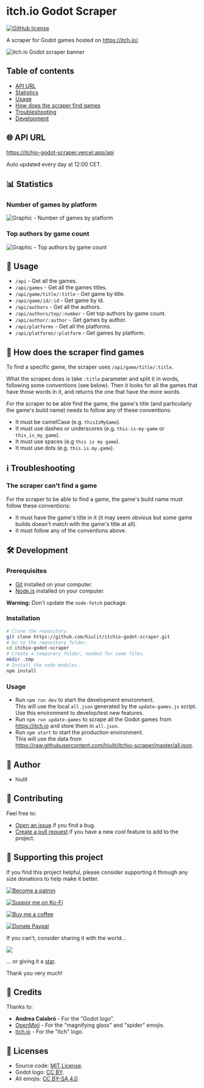 # itch.io Godot Scraper

[![GitHub license](https://img.shields.io/github/license/hiulit/itchio-godot-scraper?style=flat-square)](https://github.com/hiulit/itchio-godot-scraper/blob/master/LICENSE)

A scraper for Godot games hosted on https://itch.io/.

![itch.io Godot scraper banner](itchio-godot-scraper-banner.jpg)

## Table of contents

- [API URL](#-api-url)
- [Statistics](#-statistics)
- [Usage](#-usage)
- [How does the scraper find games](#-how-does-the-scraper-find-games)
- [Troubleshooting](#ℹ%EF%B8%8F-troubleshooting)
- [Development](#%EF%B8%8F-development)

## 🌐 API URL

https://itchio-godot-scraper.vercel.app/api

Auto updated every day at 12:00 CET.

## 📊 Statistics

### Number of games by platform

![Graphic - Number of games by platform](graphs/images/games-by-platform.jpg)

### Top authors by game count

![Graphic - Top authors by game count](graphs/images/top-authors-by-game-count.jpg)

## 🚀 Usage

- `/api` - Get all the games.
- `/api/games` - Get all the games titles.
- `/api/game/title/:title` - Get game by title.
- `/api/game/id/:id` - Get game by id.
- `/api/authors` - Get all the authors.
- `/api/authors/top/:number` - Get top authors by game count.
- `/api/author/:author` - Get games by author.
- `/api/platforms` - Get all the platforms.
- `/api/platforms/:platform` - Get games by platform.

## 🤔 How does the scraper find games

To find a specific game, the scraper uses `/api/game/title/:title`.

What the scrapes does is take `:title` parameter and split it in words, following some conventions (see below). Then it looks for all the games that have those words in it, and returns the one that have the more words.

For the scraper to be able find the game, the game's title (and particularly the game's build name) needs to follow any of these conventions:

- It must be camelCase (e.g. `thisIsMyGame`).
- It must use dashes or underscores (e.g. `this-is-my-game` or `this_is_my_game`).
- It must use spaces (e.g `this is my game`).
- It must use dots (e.g. `this.is.my.game`).

## ℹ️ Troubleshooting

### The scraper can't find a game

For the scraper to be able to find a game, the game's build name must follow these conventions:

- It must have the game's title in it (it may seem obvious but some game builds doesn't match with the game's title at all).
- It must follow any of the conventions above.

## 🛠️ Development

### Prerequisites

* [Git](https://git-scm.com/) installed on your computer.
* [Node.js](https://nodejs.org/en/) installed on your computer.

**Warning:** Don't update the `node-fetch` package.

### Installation

```bash
# Clone the repository.
git clone https://github.com/hiulit/itchio-godot-scraper.git
# Go to the repository folder.
cd itchio-godot-scraper
# Create a temporary folder, needed for some files.
mkdir .tmp
# Install the node modules.
npm install
```

### Usage

* Run `npm run dev` to start the development environment.  
This will use the local `all.json` generated by the `update-games.js` script.  
Use this environment to develop/test new features.
* Run `npm run update-games` to scrape all the Godot games from https://itch.io and store them in `all.json`.
* Run `npm start` to start the production environment.  
This will use the data from https://raw.githubusercontent.com/hiulit/itchio-scraper/master/all.json.

## 👤 Author

- hiulit

## 🤝 Contributing

Feel free to:

- [Open an issue](https://github.com/hiulit/itchio-godot-scraper/issues) if you find a bug.
- [Create a pull request](https://github.com/hiulit/itchio-godot-scraper/pulls) if you have a new cool feature to add to the project.

## 🙌 Supporting this project

If you find this project helpful, please consider supporting it through any size donations to help make it better.

[![Become a patron](https://img.shields.io/badge/Become_a_patron-ff424d?logo=Patreon&style=for-the-badge&logoColor=white)](https://www.patreon.com/hiulit)

[![Suppor me on Ko-Fi](https://img.shields.io/badge/Support_me_on_Ko--fi-F16061?logo=Ko-fi&style=for-the-badge&logoColor=white)](https://ko-fi.com/F2F7136ND)

[![Buy me a coffee](https://img.shields.io/badge/Buy_me_a_coffee-FFDD00?logo=buy-me-a-coffee&style=for-the-badge&logoColor=black)](https://www.buymeacoffee.com/hiulit)

[![Donate Paypal](https://img.shields.io/badge/PayPal-00457C?logo=PayPal&style=for-the-badge&label=Donate)](https://www.paypal.com/paypalme/hiulit)

If you can't, consider sharing it with the world...

[![](https://img.shields.io/badge/Share_on_Twitter-1DA1F2?style=for-the-badge&logo=twitter&logoColor=white)](https://twitter.com/intent/tweet?url=https%3A%2F%2Fgithub.com%2Fhiulit%2FGDScriptify&text=%22Godot+3+2D+Day%2FNight+Cycle%22%0D%0AA+2D+%E2%98%80%EF%B8%8F+Day+%2F+%F0%9F%8C%94+Night+cycle+using+CanvasModulate+and+a+moon+light+effect+using+Light2D+by+%40hiulit)

... or giving it a [star](https://github.com/hiulit/itchio-godot-scraper/stargazers).

Thank you very much!

## 👏 Credits

Thanks to:

- **Andrea Calabró** - For the "Godot logo".
- [OpenMoji](https://openmoji.org/) - For the "magnifying glass" and "spider" emojis.
- [itch.io](https://itch.io/press-kit) - For the "itch" logo.

## 📝 Licenses

- Source code: [MIT License](LICENSE).
- Godot logo: [CC BY](https://creativecommons.org/licenses/by/4.0/).
- All emojis: [CC BY-SA 4.0](https://creativecommons.org/licenses/by-sa/4.0).
